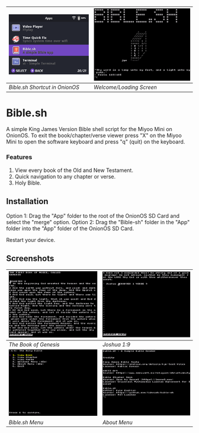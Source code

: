 | ![View on OnionOS Menu](https://raw.githubusercontent.com/likeich/bible-sh/main/screenshots/MainUI.png) | ![View on OnionOS Menu](https://raw.githubusercontent.com/likeich/bible-sh/main/screenshots/WelcomeScreen.png) |
|---|---|
| *Bible.sh Shortcut in OnionOS* | *Welcome/Loading Screen* |

# Bible.sh
A simple King James Version Bible shell script for the Miyoo Mini on OnionOS.
To exit the book/chapter/verse viewer press "X" on the Miyoo Mini to open the software keyboard and press "q" (quit) on the keyboard.

### Features
1. View every book of the Old and New Testament.
2. Quick navigation to any chapter or verse.
3. Holy Bible.

## Installation
Option 1: Drag the "App" folder to the root of the OnionOS SD Card and select the "merge" option.
Option 2: Drag the "Bible-sh" folder in the "App" folder into the "App" folder of the OnionOS SD Card.

Restart your device.

## Screenshots

| ![View on OnionOS Menu](https://raw.githubusercontent.com/likeich/bible-sh/main/screenshots/Book.png) | ![View on OnionOS Menu](https://raw.githubusercontent.com/likeich/bible-sh/main/screenshots/Verse.png) |
|---|---|
| *The Book of Genesis* | *Joshua 1:9* |
| ![View on OnionOS Menu](https://raw.githubusercontent.com/likeich/bible-sh/main/screenshots/Menu.png) | ![View on OnionOS Menu](https://raw.githubusercontent.com/likeich/bible-sh/main/screenshots/AboutScreen.png) |
| *Bible.sh Menu* | *About Menu* |
